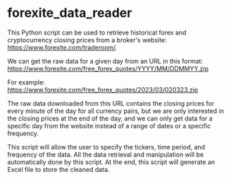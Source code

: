 # forexite_data_reader

This Python script can be used to retrieve historical forex and cryptocurrency closing prices from a broker's website: https://www.forexite.com/traderoom/.  


We can get the raw data for a given day from an URL in this format: https://www.forexite.com/free_forex_quotes/YYYY/MM/DDMMYY.zip

For example: https://www.forexite.com/free_forex_quotes/2023/03/020323.zip

The raw data downloaded from this URL contains the closing prices for every minute of the day for all currency pairs, but we are only interested in the closing prices at the end of the day, and we can only get data for a specific day from the website instead of a range of dates or a specific frequency.

This script will allow the user to specify the tickers, time period, and frequency of the data. All the data retrieval and manipulation will be automatically done by this script. At the end, this script will generate an Excel file to store the cleaned data.

